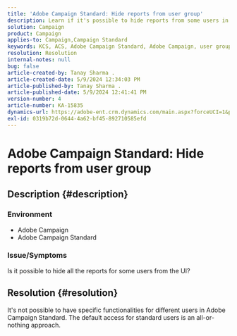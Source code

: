 ```yaml
---
title: 'Adobe Campaign Standard: Hide reports from user group'
description: Learn if it's possible to hide reports from some users in Adobe Campaign Standard.
solution: Campaign
product: Campaign
applies-to: Campaign,Campaign Standard
keywords: KCS, ACS, Adobe Campaign Standard, Adobe Campaign, user group, hide reports, FAQ
resolution: Resolution
internal-notes: null
bug: false
article-created-by: Tanay Sharma .
article-created-date: 5/9/2024 12:34:03 PM
article-published-by: Tanay Sharma .
article-published-date: 5/9/2024 12:41:41 PM
version-number: 4
article-number: KA-15835
dynamics-url: https://adobe-ent.crm.dynamics.com/main.aspx?forceUCI=1&pagetype=entityrecord&etn=knowledgearticle&id=1108b866-000e-ef11-9f89-000d3a345e57
exl-id: 0319b72d-0644-4a62-bf45-892710585efd
---
```

# Adobe Campaign Standard: Hide reports from user group

## Description {#description}


### Environment

- Adobe Campaign
- Adobe Campaign Standard


### Issue/Symptoms

Is it possible to hide all the reports for some users from the UI?


## Resolution {#resolution}


It's not possible to have specific functionalities for different users in Adobe Campaign Standard. The default access for standard users is an all-or-nothing approach.
